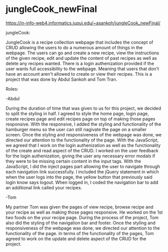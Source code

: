 # jungleCook_newFinal

https://in-info-web4.informatics.iupui.edu/~asankoh/jungleCook_newFinal/

jungleCook:

JungleCook is a recipe collection webpage that includes the concept of CRUD allowing the users to do a numerous amount of things in the webpage. The users can go and create a new recipe, view the instructions of the given recipe, edit and update the content of past recipes as well as delete any recipes wanted. There is a login authenization provided if the user wants full accessibility to the webpage. Meaning that users that don't have an account aren't allowed to create or view their recipes. This is a project that was done by Abdul Sankoh and Tom Tran.

Roles:

-Abdul

During the duration of time that was given to us for this project, we decided to split the styling in half. I agreed to style the home page, login page, create recipes page and edit recipes page on top of making those pages responsive. With the responsive, I added the styling and functionality of the hamburger menu so the user can still nagivate the page on a smaller screen. Once the styling and responsiveness of the webpage was done, we directed our attention to the functionality of the page. With the JavaScript, we agreed that I work on the login authenization as well as the functionality of the create and read aspect of the CRUD. I worked on the user feedback for the login authenization, giving the user any necessary error modals if they were to be missing certain content in the input tags. With the JavaScript, I did the inject pages part allowing the user to navigate through each navigation link successfully. I included the jQuery statement in which when the user logs into the page, the yellow button that previously said login know says logout. When logged in, I coded the navigation bar to add an additional link called your recipes.

-Tom

My partner Tom was given the pages of view recipe, browse recipe and your recipe as well as making those pages responsive. He worked on the 1st two foods on the your recipe page. During the process of the project, Tom also did the styling of the navigation bar and footer. Once the styling and responsiveness of the webpage was done, we directed our attention to the functionality of the page. In terms of the functionality of the pages, Tom agreed to work on the update and delete aspect of the CRUD for the project.
